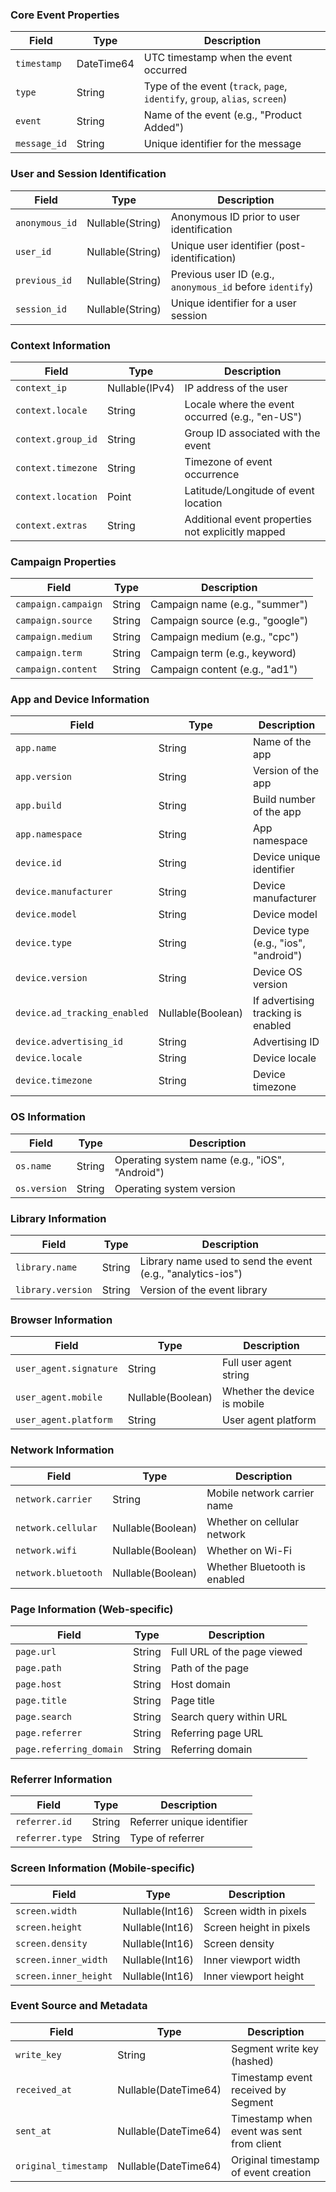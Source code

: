### Core Event Properties
| Field        | Type       | Description                                                                 |
| ------------ | ---------- | --------------------------------------------------------------------------- |
| `timestamp`  | DateTime64 | UTC timestamp when the event occurred                                       |
| `type`       | String     | Type of the event (`track`, `page`, `identify`, `group`, `alias`, `screen`) |
| `event`      | String     | Name of the event (e.g., "Product Added")                                   |
| `message_id` | String     | Unique identifier for the message                                           |

### User and Session Identification
| Field          | Type             | Description                                               |
| -------------- | ---------------- | --------------------------------------------------------- |
| `anonymous_id` | Nullable(String) | Anonymous ID prior to user identification                 |
| `user_id`      | Nullable(String) | Unique user identifier (post-identification)              |
| `previous_id`  | Nullable(String) | Previous user ID (e.g., `anonymous_id` before `identify`) |
| `session_id`   | Nullable(String) | Unique identifier for a user session                      |

### Context Information
| Field              | Type           | Description                                       |
| ------------------ | -------------- | ------------------------------------------------- |
| `context_ip`       | Nullable(IPv4) | IP address of the user                            |
| `context.locale`   | String         | Locale where the event occurred (e.g., "en-US")   |
| `context.group_id` | String         | Group ID associated with the event                |
| `context.timezone` | String         | Timezone of event occurrence                      |
| `context.location` | Point          | Latitude/Longitude of event location              |
| `context.extras`   | String         | Additional event properties not explicitly mapped |

### Campaign Properties
| Field               | Type   | Description                      |
| ------------------- | ------ | -------------------------------- |
| `campaign.campaign` | String | Campaign name (e.g., "summer")   |
| `campaign.source`   | String | Campaign source (e.g., "google") |
| `campaign.medium`   | String | Campaign medium (e.g., "cpc")    |
| `campaign.term`     | String | Campaign term (e.g., keyword)    |
| `campaign.content`  | String | Campaign content (e.g., "ad1")   |

### App and Device Information
| Field                        | Type              | Description                          |
| ---------------------------- | ----------------- | ------------------------------------ |
| `app.name`                   | String            | Name of the app                      |
| `app.version`                | String            | Version of the app                   |
| `app.build`                  | String            | Build number of the app              |
| `app.namespace`              | String            | App namespace                        |
| `device.id`                  | String            | Device unique identifier             |
| `device.manufacturer`        | String            | Device manufacturer                  |
| `device.model`               | String            | Device model                         |
| `device.type`                | String            | Device type (e.g., "ios", "android") |
| `device.version`             | String            | Device OS version                    |
| `device.ad_tracking_enabled` | Nullable(Boolean) | If advertising tracking is enabled   |
| `device.advertising_id`      | String            | Advertising ID                       |
| `device.locale`              | String            | Device locale                        |
| `device.timezone`            | String            | Device timezone                      |

### OS Information
| Field        | Type   | Description                                    |
| ------------ | ------ | ---------------------------------------------- |
| `os.name`    | String | Operating system name (e.g., "iOS", "Android") |
| `os.version` | String | Operating system version                       |

### Library Information
| Field             | Type   | Description                                                 |
| ----------------- | ------ | ----------------------------------------------------------- |
| `library.name`    | String | Library name used to send the event (e.g., "analytics-ios") |
| `library.version` | String | Version of the event library                                |

### Browser Information
| Field                  | Type              | Description                  |
| ---------------------- | ----------------- | ---------------------------- |
| `user_agent.signature` | String            | Full user agent string       |
| `user_agent.mobile`    | Nullable(Boolean) | Whether the device is mobile |
| `user_agent.platform`  | String            | User agent platform          |

### Network Information
| Field               | Type              | Description                  |
| ------------------- | ----------------- | ---------------------------- |
| `network.carrier`   | String            | Mobile network carrier name  |
| `network.cellular`  | Nullable(Boolean) | Whether on cellular network  |
| `network.wifi`      | Nullable(Boolean) | Whether on Wi-Fi             |
| `network.bluetooth` | Nullable(Boolean) | Whether Bluetooth is enabled |

### Page Information (Web-specific)
| Field                   | Type   | Description                 |
| ----------------------- | ------ | --------------------------- |
| `page.url`              | String | Full URL of the page viewed |
| `page.path`             | String | Path of the page            |
| `page.host`             | String | Host domain                 |
| `page.title`            | String | Page title                  |
| `page.search`           | String | Search query within URL     |
| `page.referrer`         | String | Referring page URL          |
| `page.referring_domain` | String | Referring domain            |

### Referrer Information
| Field           | Type   | Description                |
| --------------- | ------ | -------------------------- |
| `referrer.id`   | String | Referrer unique identifier |
| `referrer.type` | String | Type of referrer           |

### Screen Information (Mobile-specific)
| Field                 | Type            | Description             |
| --------------------- | --------------- | ----------------------- |
| `screen.width`        | Nullable(Int16) | Screen width in pixels  |
| `screen.height`       | Nullable(Int16) | Screen height in pixels |
| `screen.density`      | Nullable(Int16) | Screen density          |
| `screen.inner_width`  | Nullable(Int16) | Inner viewport width    |
| `screen.inner_height` | Nullable(Int16) | Inner viewport height   |

### Event Source and Metadata
| Field                | Type                 | Description                               |
| -------------------- | -------------------- | ----------------------------------------- |
| `write_key`          | String               | Segment write key (hashed)                |
| `received_at`        | Nullable(DateTime64) | Timestamp event received by Segment       |
| `sent_at`            | Nullable(DateTime64) | Timestamp when event was sent from client |
| `original_timestamp` | Nullable(DateTime64) | Original timestamp of event creation      |
